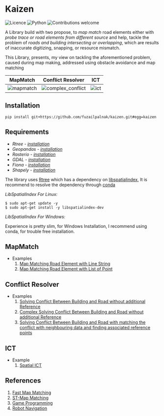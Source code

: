 # Kaizen
![Licence](https://img.shields.io/github/license/fuzailpalnak/kaizen)
![Python](https://img.shields.io/badge/python-v3.6+-blue.svg)
![Contributions welcome](https://img.shields.io/badge/contributions-welcome-orange.svg)

A Library build with two propose, to *map match* road elements either with *probe trace or road elements from different
source* and help, tackle the problem of *roads and building intersecting or overlapping*, which are results of
inaccurate digitizing, snapping, or resource mismatch.

This Library, presents, my view on tackling the aforementioned problem, caused during map making, addressed 
using obstacle avoidance and map matching

MapMatch            |  Conflict Resolver |  ICT
:-------------------------:|:-------------------------:|:-------------------------:
![mapmatch](https://user-images.githubusercontent.com/24665570/94099696-2f6d9580-fe49-11ea-95f4-c5b53443f4a6.gif)   |  ![complex_conflict](https://user-images.githubusercontent.com/24665570/94338794-a86c1900-0012-11eb-9fad-434a1d6e6749.gif)  |  ![ict](https://user-images.githubusercontent.com/24665570/96708811-62a73400-13b7-11eb-970c-a4d8b96f9764.gif)



## Installation
    
    pip install git+https://github.com/fuzailpalnak/kaizen.git#egg=kaizen
    
## Requirements

- *_Rtree - [installation](https://anaconda.org/conda-forge/rtree)_*  
- *_Geopandas - [installation](https://anaconda.org/conda-forge/geopandas)_*
- *_Rasterio - [installation](https://anaconda.org/conda-forge/rasterio)_*
- *_GDAL - [installation](https://anaconda.org/conda-forge/gdal)_*
- *_Fiona -  [installation](https://anaconda.org/conda-forge/fiona)_*
- *_Shapely -  [installation](https://anaconda.org/conda-forge/shapely)_*

 
The library uses [Rtree](https://rtree.readthedocs.io/en/latest/) which has a dependency on 
[libspatialindex](https://libspatialindex.org/), 
It is recommend to resolve the dependency through [conda](https://anaconda.org/conda-forge/libspatialindex)

*_LibSpatialIndex For Linux:_*

    $ sudo apt-get update -y
    $ sudo apt-get install -y libspatialindex-dev
        
*_LibSpatialIndex For Windows:_*

Experience is pretty slim, for Windows Installation, I recommend using conda, for trouble free installation. 

## MapMatch 
- Examples
    1. [Map Matching Road Element with Line String](https://github.com/fuzailpalnak/kaizen/blob/master/examples/MapMatchingWithLineString.ipynb)
    2. [Map Matching Road Element with List of Point](https://github.com/fuzailpalnak/kaizen/blob/master/examples/MapMatchingWithPoint.ipynb)

## Conflict Resolver
- Examples 
    1. [Solving Conflict Between Building and Road without additional Reference](https://github.com/fuzailpalnak/kaizen/blob/master/examples/ConflictResolver.ipynb)
    2. [Complex Solving Conflict Between Building and Road without additional Reference](https://github.com/fuzailpalnak/kaizen/blob/master/examples/ConflictResolverComplex.ipynb)
    3. [Solving Conflict Between Building and Road with matching the conflict with neighbouring data and finding 
    associated reference points](https://github.com/fuzailpalnak/kaizen/blob/master/examples/ConflictResolverWithMapMatching.ipynb)

## ICT
- Example
    1. [Spatial ICT](https://github.com/fuzailpalnak/kaizen/blob/master/examples/Spatial_ICT.ipynb)


## References

1. [Fast Map Matching](https://people.kth.se/~cyang/bib/fmm.pdf)
2. [ST-Map Matching](https://www.microsoft.com/en-us/research/wp-content/uploads/2016/02/Map-Matching20for20Low-Sampling-Rate20GPS20Trajectories-cameraReady.pdf)
3. [Game Programming](http://theory.stanford.edu/~amitp/GameProgramming/)
4. [Robot Navigation](https://github.com/AtsushiSakai/PythonRobotics)




